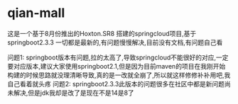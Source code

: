 # qian-mall  

这是一个基于8月份推出的Hoxton.SR8  搭建的springcloud项目,基于springboot2.3.3 一切都是最新的,有问题慢慢解决,目前没有文档,有问题自己看

问题1: springboot版本有问题,拉的太高了,导致springcloud不能很好的对应,一定要对应版本,建议大家使用springboot2.1,但是因为目前maven的项目在我刚开始构建的时候思路就没理清晰导致,真的是一改就全崩了,所以就这样修修补补用吧,我自己看着就头疼
问题2: springboot2.3.3此版本的问题很多在社区中都是新问题尚未解决,但是jdk我却是改了是现在不是14是8了
